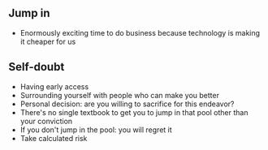 ## Jump in
- Enormously exciting time to do business because technology is making it cheaper for us


## Self-doubt
- Having early access
- Surrounding yourself with people who can make you better
- Personal decision: are you willing to sacrifice for this endeavor?
- There's no single textbook to get you to jump in that pool other than your conviction
- If you don't jump in the pool: you will regret it
- Take calculated risk
